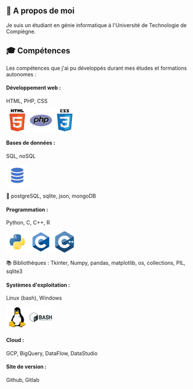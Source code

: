 ## 👋 A propos de moi 


Je suis un étudiant en génie informatique à l'Université de Technologie de Compiègne.

## 🎓 Compétences

Les compétences que j'ai pu développés durant mes études et formations autonomes :

#### Développement web : 

HTML, PHP, CSS

<img src="https://github.com/github/explore/blob/main/topics/html/html.png?raw=true" alt="logo_html" width="60" height="60"> <img src="https://github.com/github/explore/blob/main/topics/php/php.png?raw=true" alt="logo_php" width="60" height="60"> <img src="https://github.com/github/explore/blob/main/topics/css/css.png?raw=true" alt="logo_css" width="60" height="60">

#### Bases de données : 

SQL, noSQL

<img src="https://github.com/github/explore/blob/main/topics/sql/sql.png?raw=true" alt="logo_sql" width="60" height="60"> 

🚀 postgreSQL, sqlite, json, mongoDB

#### Programmation : 

Python, C, C++, R 

<img src="https://github.com/github/explore/blob/main/topics/python/python.png?raw=true" alt="logo_python" width="60" height="60"> <img src="https://raw.githubusercontent.com/github/explore/f3e22f0dca2be955676bc70d6214b95b13354ee8/topics/c/c.png?raw=true" alt="logo_c" width="60" height="60"> <img src="https://github.com/github/explore/blob/main/topics/cpp/cpp.png?raw=true" alt="logo_cpp" width="60" height="60"> 

📚 Bibliothèques : 
Tkinter, Numpy, pandas, matplotlib, os, collections, PIL, sqlite3


#### Systèmes d'exploitation : 

Linux (bash), Windows

<img src="https://github.com/github/explore/blob/main/topics/linux/linux.png" alt="logo_linux" width="60" height="60"> <img src="https://github.com/github/explore/blob/main/topics/bash/bash.png" alt="logo_bash" width="60" height="60">



#### Cloud :

GCP, BigQuery, DataFlow, DataStudio 

#### Site de version :

Github, Gitlab




